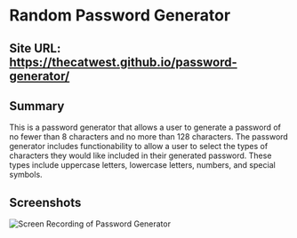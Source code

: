 # Random Password Generator

## Site URL: <https://thecatwest.github.io/password-generator/>

## Summary

This is a password generator that allows a user to generate a password of no fewer than 8 characters and no more than 128 characters. The password generator includes functionability to allow a user to select the types of characters they would like included in their generated password. These types include uppercase letters, lowercase letters, numbers, and special symbols.

## Screenshots

![Screen Recording of Password Generator](https://media.giphy.com/media/C440k4BUvAoeMzkdxx/giphy.gif)
